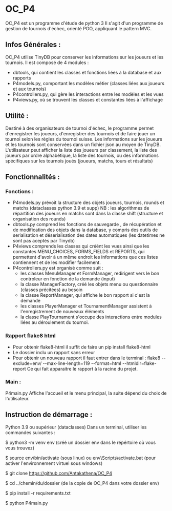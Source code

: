 # OC_P4
OC_P4 est un programme d'étude de python 3
Il s'agit d'un programme de gestion de tournois d'échec, orienté POO, appliquant le pattern MVC.

## Infos Générales :
OC_P4 utilise TinyDB pour conserver les informations sur les joueurs et les tournois.
Il est composé de 4 modules :
- dbtools, qui contient les classes et fonctions liées à la database et aux rapports
- P4models.py, comportant les modèles métier (classes liées aux joueurs et aux tournois)
- P4controllers.py, qui gère les interactions entre les modèles et les vues
- P4views.py, où se trouvent les classes et constantes liées à l'affichage

## Utilité :
Destiné à des organisateurs de tournoi d'échec, le programme permet d'enregistrer les joueurs,
d'enregistrer des tournois et de faire jouer un tournoi selon les règles du tournoi suisse.
Les informations sur les joueurs et les tournois sont conservées dans un fichier json au moyen de TinyDB.
L'utilisateur peut afficher la liste des joueurs par classement,
la liste des joueurs par ordre alphabétique,
la liste des tournois, ou des informations spécifiques sur les tournois joués (joueurs, matchs, tours et résultats)

## Fonctionnalités :

### Fonctions :
- P4models.py prévoit la structure des objets joueurs, tournois, rounds et matchs (dataclasses python 3.9 et supp)
NB : les algorithmes de répartition des joueurs en matchs sont dans la classe shift (structure et organisation des rounds)
- dbtools.py comprend les fonctions de sauvegarde , de récupération et de modification des objets dans la database,
y compris des outils de serialisation et déserialisation des dates automatiques (les datetimes ne sont pas aceptés par Tinydb)
- P4views comprends les classes qui créént les vues ainsi que les constantes MENU_CHOICES, FORMS_FIELDS et REPORTS,
qui permettent d'avoir à un même endroit les informations que ces listes contiennent et de les modifier facilement.
- P4controllers.py est organisé comme suit :
    - les classes MenuManager et FormManager, redirigent vers le bon controleur en fonction de la demande (input)
    - la classe ManagerFactory, créé les objets menu ou questionnaire (classes précitées) au besoin
    - la classe ReportManager, qui affiche le bon rapport si c'est la demande
    - les classes PlayerManager et TournamentManager assistent à l'enregistrement de nouveaux éléments
    - la classe PlayTournament s'occupe des interactions entre modules liées au déroulement du tournoi.

### Rapport flake8 html
- Pour obtenir flake8-html il suffit de faire un pip install flake8-html
- Le dossier inclu un rapport sans erreur
- Pour obtenir un nouveau rapport il faut entrer dans le terminal :
flake8 --exclude=env/ --max-line-length=119 --format=html --htmldir=flake-report
Ce qui fait apparaitre le rapport à la racine du projet.

### Main :
P4main.py
Affiche l'accueil et le menu principal,
la suite dépend du choix de l'utilisateur.

## Instruction de démarrage :
Python 3.9 ou supérieur (dataclasses)
Dans un terminal, utiliser les commandes suivantes :

$ python3 -m venv env (créé un dossier env dans le répértoire où vous vous trouvez)

$ source env/bin/activate (sous linux) ou env\Scripts\activate.bat (pour activer l'environnement virtuel sous windows)

$ git clone https://github.com/Antakathena/OC_P4

$ cd ../chemin/du/dossier (de la copie de OC_P4 dans votre dossier env)

$ pip install -r requirements.txt

$ python P4main.py